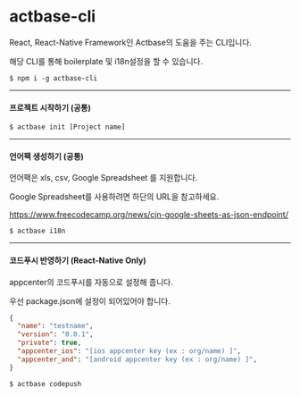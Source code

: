 # actbase-cli

React, React-Native Framework인 Actbase의 도움을 주는 CLI입니다.

해당 CLI를 통해 boilerplate 및 i18n설정을 할 수 있습니다.

```shell script
$ npm i -g actbase-cli
```

---


#### 프로젝트 시작하기 (공통)
```shell script
$ actbase init [Project name]
```

----


#### 언어팩 생성하기 (공통)
언어팩은 xls, csv, Google Spreadsheet 를 지원합니다.

Google Spreadsheet를 사용하려면 하단의 URL을 참고하세요.

https://www.freecodecamp.org/news/cjn-google-sheets-as-json-endpoint/

```shell script
$ actbase i18n
```



----


#### 코드푸시 반영하기 (React-Native Only)
appcenter의 코드푸시를 자동으로 설정해 줍니다.

우선 package.json에 설정이 되어있어야 합니다.

```json
{
  "name": "testname",
  "version": "0.0.1",
  "private": true,
  "appcenter_ios": "[ios appcenter key (ex : org/name) ]",
  "appcenter_and": "[android appcenter key (ex : org/name) ]",
}
```


```shell script
$ actbase codepush
```
